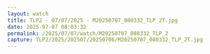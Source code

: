 ```yaml
---
layout: watch
title: TLP2 - 07/07/2025 - M20250707_080332_TLP_2T.jpg
date: 2025-07-07 08:03:32
permalink: /2025/07/07/watch/M20250707_080332_TLP_2
capture: TLP2/2025/202507/20250706/M20250707_080332_TLP_2T.jpg
---
```

